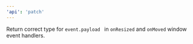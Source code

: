 ```yaml
---
'api': 'patch'
---
```


Return correct type for `event.payload ` in `onResized` and `onMoved` window event handlers.
